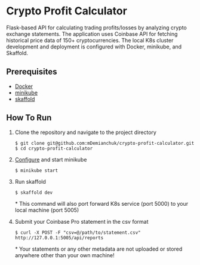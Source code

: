 # Crypto Profit Calculator
Flask-based API for calculating trading profits/losses by analyzing crypto exchange statements. The application uses Coinbase API for fetching historical price data of 150+ cryptocurrencies. The local K8s cluster development and deployment is configured with Docker, minikube, and Skaffold.

## Prerequisites
- [Docker](https://docs.docker.com/get-docker/)
- [minikube](https://minikube.sigs.k8s.io/docs/start/)
- [skaffold](https://skaffold.dev/docs/install/)

## How To Run

1. Clone the repository and navigate to the project directory
   ```$xslt
   $ git clone git@github.com:mDemianchuk/crypto-profit-calculator.git
   $ cd crypto-profit-calculator
   ```
   
2. [Configure](https://minikube.sigs.k8s.io/docs/handbook/config/) and start minikube
    ```$xslt
    $ minikube start
    ```

3. Run skaffold
    
    ```$xslt
    $ skaffold dev
    ```
   \* This command will also port forward K8s service (port 5000) to your local machine (port 5005)

4. Submit your Coinbase Pro statement in the csv format

    ```$xslt
    $ curl -X POST -F "csv=@/path/to/statement.csv" http://127.0.0.1:5005/api/reports
    ```
   \* Your statements or any other metadata are not uploaded or stored anywhere other than your own machine!
